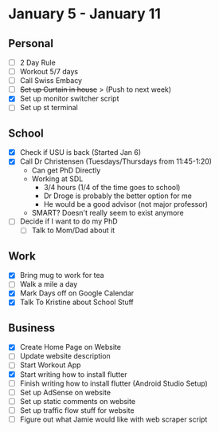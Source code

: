 # January 5 - January 11
## Personal
- [ ] 2 Day Rule 
- [ ] Workout 5/7 days 
- [ ] Call Swiss Embacy 
- [ ] ~~Set up Curtain in house~~ > (Push to next week)
- [X] Set up monitor switcher script
- [ ] Set up st terminal

## School
- [X] Check if USU is back (Started Jan 6)
- [X] Call Dr Christensen (Tuesdays/Thursdays from 11:45-1:20)
    * Can get PhD Directly
    * Working at SDL
        * 3/4 hours (1/4 of the time goes to school)
        * Dr Droge is probably the better option for me
        * He would be a good advisor (not major professor)
    * SMART? Doesn't really seem to exist anymore
- [ ] Decide if I want to do my PhD
    - [ ] Talk to Mom/Dad about it

## Work 
- [X] Bring mug to work for tea
- [ ] Walk a mile a day
- [X] Mark Days off on Google Calendar
- [X] Talk To Kristine about School Stuff

## Business 
- [X] Create Home Page on Website
- [ ] Update website description
- [ ] Start Workout App
- [X] Start writing how to install flutter 
- [ ] Finish writing how to install flutter (Android Studio Setup) 
- [ ] Set up AdSense on website 
- [ ] Set up static comments on website 
- [ ] Set up traffic flow stuff for website 
- [ ] Figure out what Jamie would like with web scraper script 
